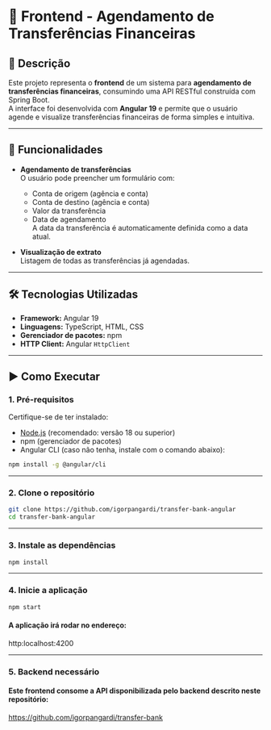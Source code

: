 # 💸 Frontend - Agendamento de Transferências Financeiras

## 📝 Descrição

Este projeto representa o **frontend** de um sistema para **agendamento de transferências financeiras**, consumindo uma API RESTful construída com Spring Boot.  
A interface foi desenvolvida com **Angular 19** e permite que o usuário agende e visualize transferências financeiras de forma simples e intuitiva.

---

## 🚀 Funcionalidades

- **Agendamento de transferências**  
  O usuário pode preencher um formulário com:
  - Conta de origem (agência e conta)
  - Conta de destino (agência e conta)
  - Valor da transferência
  - Data de agendamento  
    A data da transferência é automaticamente definida como a data atual.

- **Visualização de extrato**  
  Listagem de todas as transferências já agendadas.

---

## 🛠️ Tecnologias Utilizadas

- **Framework:** Angular 19
- **Linguagens:** TypeScript, HTML, CSS
- **Gerenciador de pacotes:** npm
- **HTTP Client:** Angular `HttpClient`

---

## ▶️ Como Executar

### 1. Pré-requisitos

Certifique-se de ter instalado:

- [Node.js](https://nodejs.org/) (recomendado: versão 18 ou superior)
- npm (gerenciador de pacotes)
- Angular CLI (caso não tenha, instale com o comando abaixo):

```bash
npm install -g @angular/cli
```

---

### 2. Clone o repositório

```bash
git clone https://github.com/igorpangardi/transfer-bank-angular
cd transfer-bank-angular
```

---

### 3. Instale as dependências

```bash
npm install
```

---


### 4. Inicie a aplicação

```bash
npm start
```



#### A aplicação irá rodar no endereço: 
http:localhost:4200


---

### 5. Backend necessário
#### Este frontend consome a API disponibilizada pelo backend descrito neste repositório:
https://github.com/igorpangardi/transfer-bank
